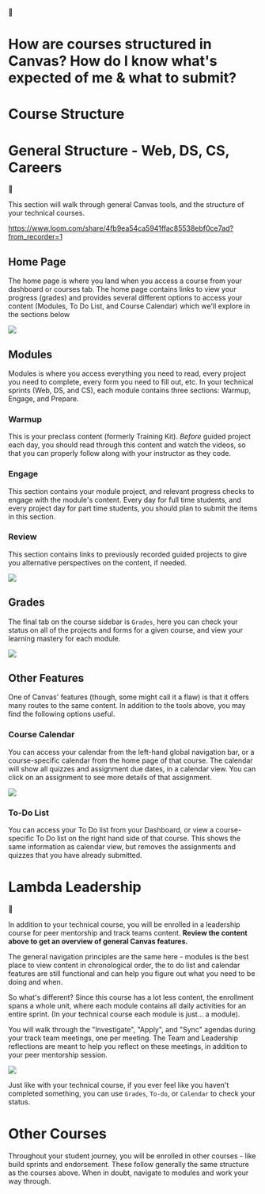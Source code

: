 <span class="icon">🎨</span>

# How are courses structured in Canvas? How do I know what's expected of me & what to submit?

# Course Structure

# General Structure - Web, DS, CS, Careers

<span class="icon">🔑</span>

This section will walk through general Canvas tools, and the structure of your technical courses.

<https://www.loom.com/share/4fb9ea54ca5941ffac85538ebf0ce7ad?from_recorder=1>

## Home Page

The home page is where you land when you access a course from your dashboard or courses tab. The home page contains links to view your progress (grades) and provides several different options to access your content (Modules, To Do List, and Course Calendar) which we'll explore in the sections below

![](How%20are%20courses%20structured%20in%20Canvas%20How%20do%20I%20know%203dfccdd4ff5f462dacde3b358c627e60/Screen_Shot_2020-10-21_at_11.40.23_AM.png)

## Modules

Modules is where you access everything you need to read, every project you need to complete, every form you need to fill out, etc. In your technical sprints (Web, DS, and CS), each module contains three sections: Warmup, Engage, and Prepare.

### Warmup

This is your preclass content (formerly Training Kit). _Before_ guided project each day, you should read through this content and watch the videos, so that you can properly follow along with your instructor as they code.

### Engage

This section contains your module project, and relevant progress checks to engage with the module's content. Every day for full time students, and every project day for part time students, you should plan to submit the items in this section.

### Review

This section contains links to previously recorded guided projects to give you alternative perspectives on the content, if needed.

![](How%20are%20courses%20structured%20in%20Canvas%20How%20do%20I%20know%203dfccdd4ff5f462dacde3b358c627e60/Screen_Shot_2020-10-21_at_11.42.07_AM.png)

## Grades

The final tab on the course sidebar is `Grades`, here you can check your status on all of the projects and forms for a given course, and view your learning mastery for each module.

![](How%20are%20courses%20structured%20in%20Canvas%20How%20do%20I%20know%203dfccdd4ff5f462dacde3b358c627e60/Untitled.png)

## Other Features

One of Canvas' features (though, some might call it a flaw) is that it offers many routes to the same content. In addition to the tools above, you may find the following options useful.

### Course Calendar

You can access your calendar from the left-hand global navigation bar, or a course-specific calendar from the home page of that course. The calendar will show all quizzes and assignment due dates, in a calendar view. You can click on an assignment to see more details of that assignment.

![](How%20are%20courses%20structured%20in%20Canvas%20How%20do%20I%20know%203dfccdd4ff5f462dacde3b358c627e60/Screen_Shot_2020-10-21_at_11.42.35_AM.png)

### To-Do List

You can access your To Do list from your Dashboard, or view a course-specific To Do list on the right hand side of that course. This shows the same information as calendar view, but removes the assignments and quizzes that you have already submitted.

# Lambda Leadership

<span class="icon">🔑</span>

In addition to your technical course, you will be enrolled in a leadership course for peer mentorship and track teams content. **Review the content above to get an overview of general Canvas features.**

The general navigation principles are the same here - modules is the best place to view content in chronological order, the to do list and calendar features are still functional and can help you figure out what you need to be doing and when.

So what's different? Since this course has a lot less content, the enrollment spans a whole unit, where each module contains all daily activities for an entire sprint. (In your technical course each module is just... a module).

You will walk through the "Investigate", "Apply", and "Sync" agendas during your track team meetings, one per meeting. The Team and Leadership reflections are meant to help you reflect on these meetings, in addition to your peer mentorship session.

![](How%20are%20courses%20structured%20in%20Canvas%20How%20do%20I%20know%203dfccdd4ff5f462dacde3b358c627e60/Untitled%201.png)

Just like with your technical course, if you ever feel like you haven't completed something, you can use `Grades`, `To-do`, or `Calendar` to check your status.

# Other Courses

Throughout your student journey, you will be enrolled in other courses - like build sprints and endorsement. These follow generally the same structure as the courses above. When in doubt, navigate to modules and work your way through.
